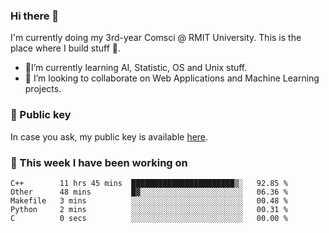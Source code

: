 ### Hi there 👋

I'm currently doing my 3rd-year Comsci @ RMIT University. This is the place where I build stuff 👀. 

- 🌱I’m currently learning AI, Statistic, OS and Unix stuff.
- 👯 I’m looking to collaborate on Web Applications and Machine Learning projects.

### 🔑 Public key

In case you ask, my public key is available [here](https://public.auspham.dev/).

### 📅 This week I have been working on
<!--START_SECTION:waka-->
```text
C++        11 hrs 45 mins  ███████████████████████▒░   92.85 % 
Other      48 mins         █▓░░░░░░░░░░░░░░░░░░░░░░░   06.36 % 
Makefile   3 mins          ░░░░░░░░░░░░░░░░░░░░░░░░░   00.48 % 
Python     2 mins          ░░░░░░░░░░░░░░░░░░░░░░░░░   00.31 % 
C          0 secs          ░░░░░░░░░░░░░░░░░░░░░░░░░   00.00 % 
```
<!--END_SECTION:waka-->

<!--
**rockmanvnx6/rockmanvnx6** is a ✨ _special_ ✨ repository because its `README.md` (this file) appears on your GitHub profile.

Here are some ideas to get you started:

- 🔭 I’m currently working on ...
- 🌱 I’m currently learning ...
- 👯 I’m looking to collaborate on ...
- 🤔 I’m looking for help with ...
- 💬 Ask me about ...
- 📫 How to reach me: ...
- 😄 Pronouns: ...
- ⚡ Fun fact: ...
-->
